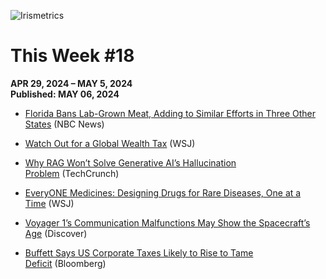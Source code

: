 ![Irismetrics](https://github.com/MLiserb/Public_articles/assets/144083324/aa3d3523-0f61-45b8-9872-06899396fff7)

# This Week #18
**APR 29, 2024 – MAY 5, 2024**
<br>**Published: MAY 06, 2024**

- [Florida Bans Lab-Grown Meat, Adding to Similar Efforts in Three Other States](https://www.nbcnews.com/science/science-news/florida-bans-lab-grown-meat-adding-similar-efforts-four-states-rcna150386) (NBC News)
    
- [Watch Out for a Global Wealth Tax](https://www.wsj.com/articles/watch-out-for-a-global-wealth-tax-biden-yellen-g20-edad11a2?st=de06n02w6j6h0k3&reflink=article_copyURL_share) (WSJ)
    
- [Why RAG Won’t Solve Generative AI’s Hallucination Problem](https://techcrunch.com/2024/05/04/why-rag-wont-solve-generative-ais-hallucination-problem/) (TechCrunch)
    
- [EveryONE Medicines: Designing Drugs for Rare Diseases, One at a Time](https://www.wsj.com/articles/everyone-medicines-designing-drugs-for-rare-diseases-one-at-a-time-a6f98afc) (WSJ)
    
- [Voyager 1’s Communication Malfunctions May Show the Spacecraft’s Age](https://www.discovermagazine.com/the-sciences/voyager-1s-communication-malfunctions-may-show-the-spacecrafts-age) (Discover)
    
- [Buffett Says US Corporate Taxes Likely to Rise to Tame Deficit](https://www.bloomberg.com/news/articles/2024-05-04/buffett-says-us-corporate-taxes-likely-to-rise-to-tame-deficit?srnd=homepage-americas) (Bloomberg)

